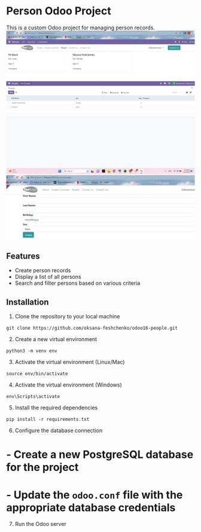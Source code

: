 # Person Odoo Project

This is a custom Odoo project for managing person records.
![img_1.png](img_1.png)
![img.png](img.png)
![img_2.png](img_2.png)
## Features

- Create person records
- Display a list of all persons
- Search and filter persons based on various criteria


## Installation


1. Clone the repository to your local machine
```
git clone https://github.com/oksana-feshchenko/odoo16-people.git
```

2.  Create a new virtual environment
```
python3 -m venv env
```

3. Activate the virtual environment (Linux/Mac)
```
source env/bin/activate
```

4.  Activate the virtual environment (Windows)
```
env\Scripts\activate
```

5. Install the required dependencies
```
pip install -r requirements.txt
```

6. Configure the database connection
# - Create a new PostgreSQL database for the project
# - Update the `odoo.conf` file with the appropriate database credentials

7. Run the Odoo server

